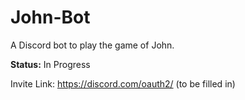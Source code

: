 # John-Bot
A Discord bot to play the game of John.
 
**Status:** In Progress
 
Invite Link: https://discord.com/oauth2/ (to be filled in)
